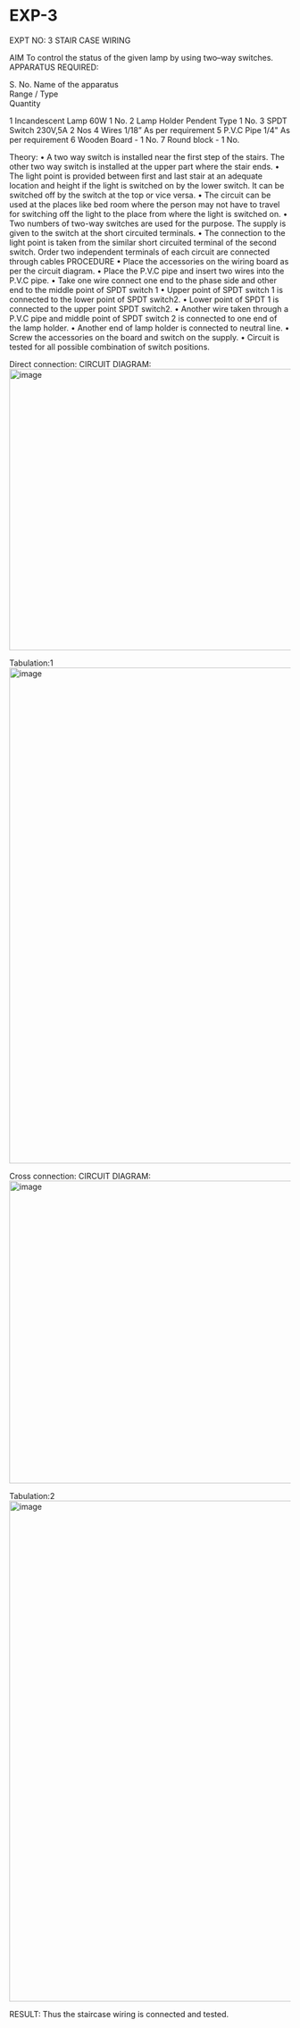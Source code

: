# EXP-3
EXPT NO: 3				STAIR CASE WIRING                     

 
AIM
 To control the status of the given lamp by using two–way switches. 
APPARATUS REQUIRED:

S. No.
Name of the apparatus	
Range / Type	
Quantity

1	Incandescent Lamp	60W	1 No.
2	Lamp Holder	Pendent Type	1 No.
3	SPDT Switch	230V,5A	2 Nos
4	Wires	1/18”	As per requirement
5	P.V.C Pipe	1/4"	As per requirement
6	Wooden Board	-	1 No.
7	Round block	-	1 No.


Theory:
•	A two way switch is installed near the first step of the stairs. The other two way switch is installed at the upper part where the stair ends.
•	The light point is provided between first and last stair at an adequate location and height if the light is switched on by the lower switch. It can be switched off by the switch at the top or vice versa.
•	The circuit can be used at the places like bed room where the person may  not  have  to  travel for switching off the light to the place from where the light is switched on.
•	Two  numbers  of  two-way  switches  are  used  for  the  purpose.  The supply is given to the switch at the short circuited terminals.
•	The  connection  to  the  light  point  is  taken  from  the  similar  short circuited  terminal  of  the   second  switch.   Order  two  independent terminals of each circuit are connected through  cables 
PROCEDURE
•  Place the accessories on the wiring board as per the circuit diagram.
•  Place the P.V.C pipe and insert two wires into the P.V.C pipe.
•	Take one wire connect one end to the phase side and other end to the middle point of SPDT switch 1
•  Upper point of SPDT switch 1 is connected to the lower point of SPDT
switch2.
•  Lower point of SPDT 1 is connected to the upper point SPDT switch2.
•	Another wire taken through a P.V.C pipe and middle point of SPDT switch 2 is connected to one end of the lamp holder.
•  Another end of lamp holder is connected to neutral line.
•  Screw the accessories on the board and switch on the supply.
•  Circuit is tested for all possible combination of switch positions.


Direct connection: CIRCUIT DIAGRAM:
<img width="774" height="504" alt="image" src="https://github.com/user-attachments/assets/b97ac288-5f25-4a0a-b10f-3de876c2c365" />

Tabulation:1
	<img width="1080" height="888" alt="image" src="https://github.com/user-attachments/assets/5accae0a-2f1b-492a-b4ed-712c42f54bdd" />

Cross connection: CIRCUIT DIAGRAM:
<img width="1366" height="542" alt="image" src="https://github.com/user-attachments/assets/1723d700-ce27-4bf7-b8b6-d44125bbd91c" />

Tabulation:2
<img width="1080" height="897" alt="image" src="https://github.com/user-attachments/assets/0bfe4d5a-f3f2-4ca2-955f-b3557885a0f7" />

RESULT:
Thus the staircase wiring is connected and tested.
